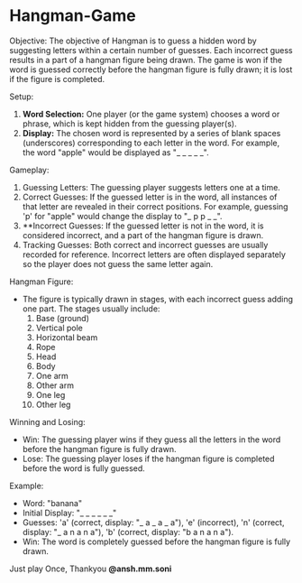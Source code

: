 # Hangman-Game

Objective:
The objective of Hangman is to guess a hidden word by suggesting letters within a certain number of guesses. Each incorrect guess results in a part of a hangman figure being drawn. The game is won if the word is guessed correctly before the hangman figure is fully drawn; it is lost if the figure is completed.

Setup:
1. **Word Selection:** One player (or the game system) chooses a word or phrase, which is kept hidden from the guessing player(s).
2. **Display:** The chosen word is represented by a series of blank spaces (underscores) corresponding to each letter in the word. For example, the word "apple" would be displayed as "_ _ _ _ _".

Gameplay:
1. Guessing Letters: The guessing player suggests letters one at a time.
2. Correct Guesses: If the guessed letter is in the word, all instances of that letter are revealed in their correct positions. For example, guessing 'p' for "apple" would change the display to "_ p p _ _".
3. **Incorrect Guesses: If the guessed letter is not in the word, it is considered incorrect, and a part of the hangman figure is drawn.
4. Tracking Guesses: Both correct and incorrect guesses are usually recorded for reference. Incorrect letters are often displayed separately so the player does not guess the same letter again.

Hangman Figure:
- The figure is typically drawn in stages, with each incorrect guess adding one part. The stages usually include:
  1. Base (ground)
  2. Vertical pole
  3. Horizontal beam
  4. Rope
  5. Head
  6. Body
  7. One arm
  8. Other arm
  9. One leg
  10. Other leg

Winning and Losing:
- Win: The guessing player wins if they guess all the letters in the word before the hangman figure is fully drawn.
- Lose: The guessing player loses if the hangman figure is completed before the word is fully guessed.

Example:
- Word: "banana"
- Initial Display: "_ _ _ _ _ _"
- Guesses: 'a' (correct, display: "_ a _ a _ a"), 'e' (incorrect), 'n' (correct, display: "_ a n a n a"), 'b' (correct, display: "b a n a n a").
- Win: The word is completely guessed before the hangman figure is fully drawn.

Just play Once,
Thankyou
**@ansh.mm.soni**
